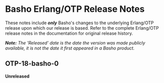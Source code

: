 # Basho Erlang/OTP Release Notes

These notes include ***only*** Basho's changes to the underlying Erlang/OTP release upon which our release is based.  Refer to the complete Erlang/OTP release notes in the documentation for original release history.

_**Note:** The 'Released' date is the date the version was made publicly available, it is not the date it first appeared in a Basho product._

## OTP-18-basho-0
#### Unreleased


